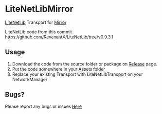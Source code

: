 # LiteNetLibMirror

[LiteNetLib](https://github.com/RevenantX/LiteNetLib) Transport for [Mirror](https://github.com/vis2k/Mirror)


LiteNetLib code from this commit https://github.com/RevenantX/LiteNetLib/tree/v0.9.3.1


## Usage

1) Download the code from the source folder or package on [Release](https://github.com/MirrorNetworking/LiteNetLibTransport/releases) page.
2) Put the code somewhere in your Assets folder
3) Replace your existing Transport with LiteNetLibTransport on your NetworkManager

## Bugs?

Please report any bugs or issues [Here](https://github.com/MirrorNetworking/LiteNetLibTransport/issues)
